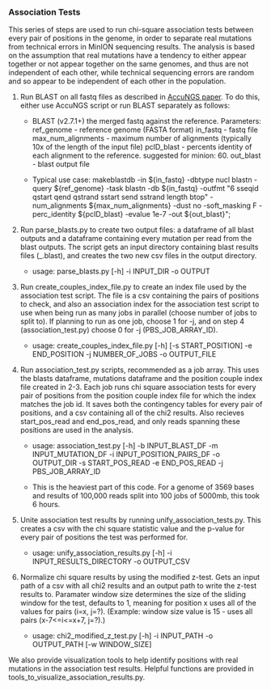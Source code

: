 ### Association Tests
This series of steps are used to run chi-square association tests between every pair of positions in the genome, in order to separate real mutations from technical errors in MinION sequencing results. The analysis is based on the assumption that real mutations have a tendency to either appear together or not appear together on the same genomes, and thus are not independent of each other, while technical sequencing errors are random and so appear to be independent of each other in the population.


1. Run BLAST on all fastq files as described in [AccuNGS paper](https://github.com/SternLabTAU/AccuNGS).
To do this, either use AccuNGS script or run BLAST separately as follows:

   - BLAST (v2.7.1+) the merged fastq against the reference. 
Parameters: 
ref_genome - reference genome (FASTA format) 
in_fastq - fastq file 
max_num_alignments - maximum number of alignments (typically 10x of the length of the input file) 
pcID_blast - percents identity of each alignment to the reference. suggested for minion: 60.
out_blast - blast output file

   - Typical use case: makeblastdb -in ${in_fastq} -dbtype nucl blastn -query ${ref_genome} -task blastn -db ${in_fastq} -outfmt "6 sseqid qstart qend qstrand sstart send sstrand length btop" -num_alignments ${max_num_alignments} -dust no -soft_masking F -perc_identity ${pcID_blast} -evalue 1e-7 -out ${out_blast}";


2. Run parse_blasts.py to create two output files: a dataframe of all blast outputs and a dataframe
containing every mutation per read from the blast outputs. The script gets an input directory containing blast
results files (_.blast), and creates the two new csv files in the output directory.

   - usage: parse_blasts.py [-h] -i INPUT_DIR -o OUTPUT


3. Run create_couples_index_file.py to create an index file used by the association test script.
The file is a csv containing the pairs of positions to check, and also an association index for the
association test script to use when being run as many jobs in parallel (choose number of jobs to split to). If planning to run as one job, choose 1 for -j, and on step 4 (association_test.py) choose 0 for -j (PBS_JOB_ARRAY_ID).

   - usage: create_couples_index_file.py [-h] [-s START_POSITION] -e END_POSITION
                                    -j NUMBER_OF_JOBS -o OUTPUT_FILE


4. Run association_test.py scripts, recommended as a job array. This uses the blasts dataframe,
mutations dataframe and the position couple index file created in 2-3. Each job runs chi square association tests
for every pair of positions from the position couple index file for which the index matches the job id. It saves
both the contingency tables for every pair of positions, and a csv containing all of the chi2 results. Also recieves
start_pos_read and end_pos_read, and only reads spanning these positions are used in the analysis.

   - usage: association_test.py [-h] -b INPUT_BLAST_DF -m INPUT_MUTATION_DF -i
                           INPUT_POSITION_PAIRS_DF -o OUTPUT_DIR -s
                           START_POS_READ -e END_POS_READ -j PBS_JOB_ARRAY_ID

   - This is the heaviest part of this code. For a genome of 3569 bases and results of 100,000 reads split into 100 jobs of 5000mb, this took 6 hours.
   
5. Unite association test results by running unify_association_tests.py. This creates a csv
with the chi square statistic value and the p-value for every pair of positions the test was performed for.

   - usage: unify_association_results.py [-h] -i INPUT_RESULTS_DIRECTORY -o
                                    OUTPUT_CSV

6. Normalize chi square results by using the modified z-test. Gets an input path of a csv with all chi2 results and an output path to   write the z-test results to. Paramater window size determines the size of the sliding window for the test, defaults to 1, meaning       for position x uses all of the values for pairs (i=x, j=?). (Example: window size value is 15 - uses all pairs (x-7<=i<=x+7, j=?).)

   - usage: chi2_modified_z_test.py [-h] -i INPUT_PATH -o OUTPUT_PATH
                               [-w WINDOW_SIZE]

We also provide visualization tools to help identify positions with real mutations in the association test results. Helpful functions are provided in tools_to_visualize_association_results.py.
